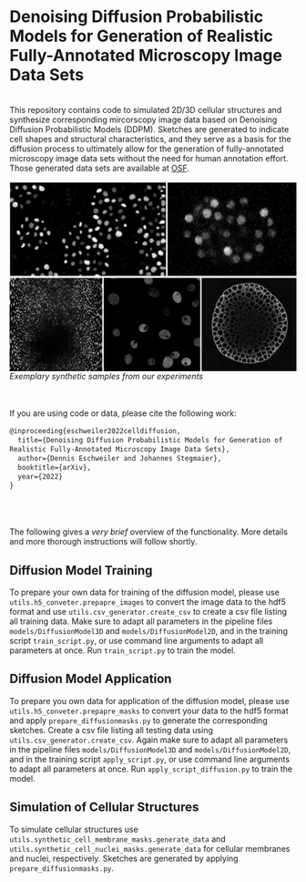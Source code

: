 # Denoising Diffusion Probabilistic Models for Generation of Realistic Fully-Annotated Microscopy Image Data Sets
<br>
This repository contains code to simulated 2D/3D cellular structures and synthesize corresponding mircorscopy image data based on Denoising Diffusion Probabilistic Models (DDPM).
Sketches are generated to indicate cell shapes and structural characteristics, and they serve as a basis for the diffusion process to ultimately allow for the generation of fully-annotated microscopy image data sets without the need for human annotation effort.
Those generated data sets are available at <a href=https://osf.io/dnp65/>OSF</a>.<br><br>
<img src="figures/example_data.png" alt="Examplary sketches and corresponding synthetic data." align="middle" /><em>Exemplary synthetic samples from our experiments</em><br><br><br>


If you are using code or data, please cite the following work:
```
@inproceeding{eschweiler2022celldiffusion,
  title={Denoising Diffusion Probabilistic Models for Generation of Realistic Fully-Annotated Microscopy Image Data Sets},
  author={Dennis Eschweiler and Johannes Stegmaier},
  booktitle={arXiv},
  year={2022}
}
```
<br><br><br>
The following gives a <em>very brief</em> overview of the functionality. 
More details and more thorough instructions will follow shortly.

## Diffusion Model Training
To prepare your own data for training of the diffusion model, please use `utils.h5_conveter.prepapre_images` to convert the image data to the hdf5 format and use `utils.csv_generator.create_csv` to create a csv file listing all training data.
Make sure to adapt all parameters in the pipeline files `models/DiffusionModel3D` and `models/DiffusionModel2D`, and in the training script `train_script.py`, or use command line arguments to adapt all parameters at once.
Run `train_script.py` to train the model.


## Diffusion Model Application
To prepare you own data for application of the diffusion model, please use `utils.h5_conveter.prepapre_masks` to convert your data to the hdf5 format and apply `prepare_diffusionmasks.py` to generate the corresponding sketches.
Create a csv file listing all testing data using `utils.csv_generator.create_csv`.
Again make sure to adapt all parameters in the pipeline files `models/DiffusionModel3D` and `models/DiffusionModel2D`, and in the training script `apply_script.py`, or use command line arguments to adapt all parameters at once.
Run `apply_script_diffusion.py` to train the model.


## Simulation of Cellular Structures
To simulate cellular structures use `utils.synthetic_cell_membrane_masks.generate_data` and `utils.synthetic_cell_nuclei_masks.generate_data` for cellular membranes and nuclei, respectively.
Sketches are generated by applying `prepare_diffusionmasks.py`.
